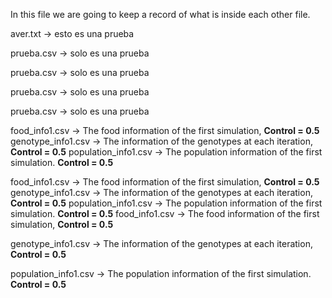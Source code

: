 In this file we are going to keep a record of what is inside each other file.

aver.txt -> esto es una prueba

prueba.csv -> solo es una prueba

prueba.csv -> solo es una prueba

prueba.csv -> solo es una prueba

prueba.csv -> solo es una prueba


food_info1.csv &rarr; The food information of the first simulation, **Control = 0.5**
genotype_info1.csv &rarr; The information of the genotypes at each iteration, **Control = 0.5**
population_info1.csv &rarr; The population information of the first simulation. **Control = 0.5** 

food_info1.csv &rarr; The food information of the first simulation, **Control = 0.5**
genotype_info1.csv &rarr; The information of the genotypes at each iteration, **Control = 0.5**
population_info1.csv &rarr; The population information of the first simulation. **Control = 0.5** 
food_info1.csv &rarr; The food information of the first simulation, **Control = 0.5**

genotype_info1.csv &rarr; The information of the genotypes at each iteration, **Control = 0.5**

population_info1.csv &rarr; The population information of the first simulation. **Control = 0.5** 
